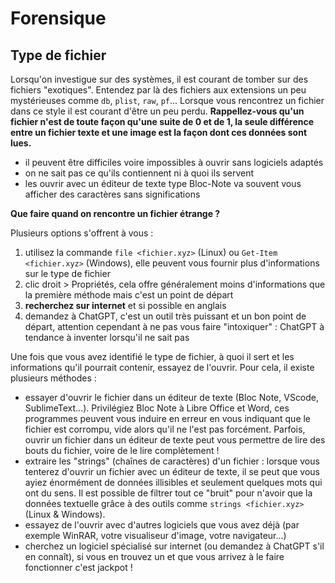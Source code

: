 # Forensique

## Type de fichier

Lorsqu'on investigue sur des systèmes, il est courant de tomber sur des fichiers "exotiques". Entendez par là des fichiers aux extensions un peu mystérieuses comme `db`, `plist`, `raw`, `pf`... Lorsque vous rencontrez un fichier dans ce style il est courant d'être un peu perdu. **Rappellez-vous qu'un fichier n'est de toute façon qu'une suite de 0 et de 1, la seule différence entre un fichier texte et une image est la façon dont ces données sont lues.**

- il peuvent être difficiles voire impossibles à ouvrir sans logiciels adaptés
- on ne sait pas ce qu'ils contiennent ni à quoi ils servent
- les ouvrir avec un éditeur de texte type Bloc-Note va souvent vous afficher des caractères sans significations

**Que faire quand on rencontre un fichier étrange ?**

Plusieurs options s'offrent à vous :

1. utilisez la commande `file <fichier.xyz>` (Linux) ou `Get-Item <fichier.xyz>` (Windows), elle peuvent vous fournir plus d'informations sur le type de fichier
2. clic droit > Propriétés, cela offre généralement moins d'informations que la première méthode mais c'est un point de départ
3. **recherchez sur internet** et si possible en anglais
4. demandez à ChatGPT, c'est un outil très puissant et un bon point de départ, attention cependant à ne pas vous faire "intoxiquer" : ChatGPT à tendance à inventer lorsqu'il ne sait pas

Une fois que vous avez identifié le type de fichier, à quoi il sert et les informations qu'il pourrait contenir, essayez de l'ouvrir. Pour cela, il existe plusieurs méthodes :

- essayer d'ouvrir le fichier dans un éditeur de texte (Bloc Note, VScode, SublimeText...). Privilégiez Bloc Note à Libre Office et Word, ces programmes peuvent vous induire en erreur en vous indiquant que le fichier est corrompu, vide alors qu'il ne l'est pas forcément. Parfois, ouvrir un fichier dans un éditeur de texte peut vous permettre de lire des bouts du fichier, voire de le lire complètement !
- extraire les "strings" (chaînes de caractères) d'un fichier : lorsque vous tenterez d'ouvrir un fichier avec un éditeur de texte, il se peut que vous ayiez énormément de données illisibles et seulement quelques mots qui ont du sens. Il est possible de filtrer tout ce "bruit" pour n'avoir que la données textuelle grâce à des outils comme `strings <fichier.xyz>` (Linux & Windows).
- essayez de l'ouvrir avec d'autres logiciels que vous avez déjà (par exemple WinRAR, votre visualiseur d'image, votre navigateur...)
- cherchez un logiciel spécialisé sur internet (ou demandez à ChatGPT s'il en connaît), si vous en trouvez un et que vous arrivez à le faire fonctionner c'est jackpot !
